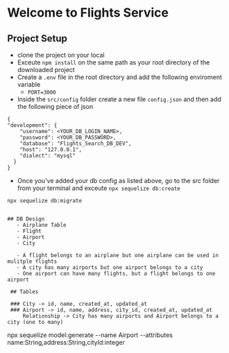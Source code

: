 # Welcome to Flights Service

## Project Setup
- clone the project on your local 
- Exceute `npm install` on the same path as your root directory of the downloaded project
- Create a `.env` file in the root directory and add the following enviroment variable
    - `PORT=3000`
- Inside the `src/config` folder create a new file `config.json` and then add the following piece of json 

```
{
"development": {
    "username": <YOUR_DB_LOGIN_NAME>,
    "password": <YOUR_DB_PASSWORD>,
    "database": "Flights_Search_DB_DEV",
    "host": "127.0.0.1",
    "dialect": "mysql"
  }
}
```
- Once you've added your db config as listed above, go to the src folder from your terminal and exceute `npx sequelize db:create`

`npx sequelize db:migrate`
```

## DB Design 
   - Airplane Table
   - Flight 
   - Airport
   - City

   - A flight belongs to an airplane but one airplane can be used in mulitple flights
   - A city has many airports but one airport belongs to a city 
   - One airport can have many flights, but a flight belongs to one airport 

 ## Tables

 ### City -> id, name, created_at, updated_at
 ### Airport -> id, name, address, city_id, created_at, updated_at
     Relationship -> City has many airports and Airport belongs to a city (one to many)

```
 npx sequelize model:generate --name Airport --attributes name:String,address:String,cityId:integer
```